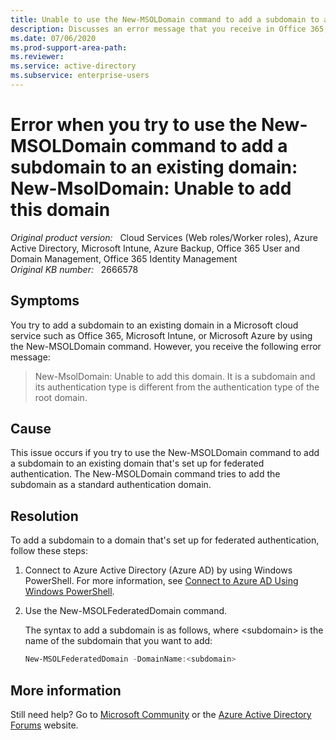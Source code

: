 ```yaml
---
title: Unable to use the New-MSOLDomain command to add a subdomain to an existing domain
description: Discusses an error message that you receive in Office 365, Microsoft Intune, or Azure when you try to use the New-MSOLDomain command to add a subdomain to an existing domain that's set up for federated authentication. Provides a resolution.
ms.date: 07/06/2020
ms.prod-support-area-path: 
ms.reviewer: 
ms.service: active-directory
ms.subservice: enterprise-users
---
```

# Error when you try to use the New-MSOLDomain command to add a subdomain to an existing domain: New-MsolDomain: Unable to add this domain

_Original product version:_ &nbsp; Cloud Services (Web roles/Worker roles), Azure Active Directory, Microsoft Intune, Azure Backup, Office 365 User and Domain Management, Office 365 Identity Management  
_Original KB number:_ &nbsp; 2666578

## Symptoms

You try to add a subdomain to an existing domain in a Microsoft cloud service such as Office 365, Microsoft Intune, or Microsoft Azure by using the New-MSOLDomain command. However, you receive the following error message:

> New-MsolDomain: Unable to add this domain. It is a subdomain and its authentication type is different from the authentication type of the root domain.

## Cause

This issue occurs if you try to use the New-MSOLDomain command to add a subdomain to an existing domain that's set up for federated authentication. The New-MSOLDomain command tries to add the subdomain as a standard authentication domain.

## Resolution

To add a subdomain to a domain that's set up for federated authentication, follow these steps:

1. Connect to Azure Active Directory (Azure AD) by using Windows PowerShell. For more information, see [Connect to Azure AD Using Windows PowerShell](/previous-versions/azure/jj151815(v=azure.100)?redirectedfrom=MSDN#bkmk_connect).
2. Use the New-MSOLFederatedDomain command.

    The syntax to add a subdomain is as follows, where \<subdomain> is the name of the subdomain that you want to add:

     ```powershell
     New-MSOLFederatedDomain -DomainName:<subdomain>
     ```

## More information

Still need help? Go to [Microsoft Community](https://answers.microsoft.com/) or the [Azure Active Directory Forums](https://social.msdn.microsoft.com/Forums/en-US/home?forum=windowsazuread) website.
